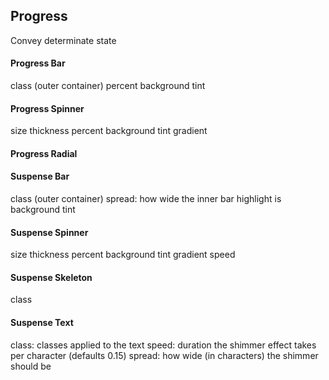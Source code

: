 ## Progress
Convey determinate state

#### Progress Bar
class (outer container)
percent
background
tint
#### Progress Spinner
size
thickness
percent
background
tint
gradient
#### Progress Radial

#### Suspense Bar
class (outer container)
spread: how wide the inner bar highlight is
background
tint
#### Suspense Spinner
size
thickness
percent
background
tint
gradient
speed
#### Suspense Skeleton
class
#### Suspense Text
class: classes applied to the text
speed: duration the shimmer effect takes per character (defaults 0.15)
spread: how wide (in characters) the shimmer should be
